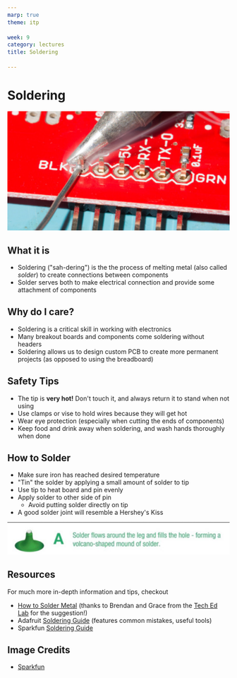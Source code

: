 ```yaml
---
marp: true
theme: itp

week: 9
category: lectures
title: Soldering

---
```


<!-- headingDivider: 2 -->

# Soldering

<img src="lecture_soldering.assets/image-20200310161933767.png" alt="image-20200310161933767" style="width:600px;" />

## What it is

* Soldering ("sah-dering") is the the process of melting metal (also called *solder*) to create connections between components
* Solder serves both to make electrical connection and provide some attachment of components

## Why do I care?

* Soldering is a critical skill in working with electronics
* Many breakout boards and components come soldering without headers
* Soldering allows us to design custom PCB to create more permanent projects (as opposed to using the breadboard)

## Safety Tips

* The tip is **very hot!** Don't touch it, and always return it to stand when not using
* Use clamps or vise to hold wires because they will get hot
* Wear eye protection (especially when cutting the ends of components)
* Keep food and drink away when soldering, and wash hands thoroughly when done 

## How to Solder

* Make sure iron has reached desired temperature
* "Tin" the solder by applying a small amount of solder to tip
* Use tip to heat board and pin evenly
* Apply solder to other side of pin
  * Avoid putting solder directly on tip
* A good solder joint will resemble a Hershey's Kiss

<img src="lecture_soldering.assets/image-20200310162216932.png" alt="image-20200310162216932" style="300px;" />

## Resources

For much more in-depth information and tips, checkout

* [How to Solder Metal](https://kylarmack.com/blogs/news/how-to-solder-metal) (thanks to Brendan and Grace from the [Tech Ed Lab](https://techedlab.com/) for the suggestion!)
* Adafruit [Soldering Guide](https://learn.adafruit.com/adafruit-guide-excellent-soldering?view=all) (features common mistakes, useful tools)
* Sparkfun [Soldering Guide](https://learn.sparkfun.com/tutorials/how-to-solder-through-hole-soldering)

## Image Credits

* [Sparkfun](https://learn.sparkfun.com/tutorials/how-to-solder-through-hole-soldering#soldering-your-first-component-)
